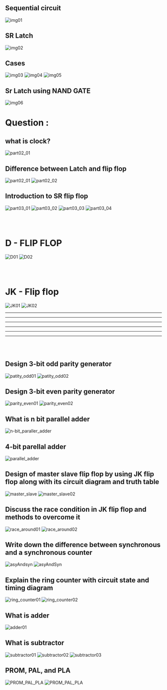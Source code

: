 ## Sequential circuit
![img01](./assets/img01.jpg)
## SR Latch
![img02](./assets/img02.jpg)
## Cases
![img03](./assets/img03.jpg)
![img04](./assets/img04.jpg)
![img05](./assets/img05.jpg)
## Sr Latch using NAND GATE
![img06](./assets/img06.jpg)


# Question : 
## what is clock?
![part02_01](./assets/clock.jpg)

## Difference between Latch and flip flop
![part02_01](./assets/part02_01.jpg)
![part02_02](./assets/part02_02.jpg)

## Introduction to SR flip flop
![part03_01](./assets/part03_01.jpg)
![part03_02](./assets/part03_02.jpg)
![part03_03](./assets/part03_03.jpg)
![part03_04](./assets/part03_04.jpg)

<br><br>

# D - FLIP FLOP
![D01](./assets/D01.jpg)
![D02](./assets/D02.jpg)

<br><br>

# JK - Flip flop
![JK01](./assets/jk01.jpg)
![JK02](./assets/jk02.jpg)


<hr><hr><hr><hr><hr><hr>

<br><br>


## Design 3-bit odd parity generator
![patity_odd01](./assets/parity_odd01.jpg)
![patity_odd02](./assets/parity_odd02.jpg)

## Design 3-bit even parity generator
![parity_even01](./assets/parity_even01.jpg)
![parity_even02](./assets/parity_even02.jpg)

## What is n bit parallel adder
![n-bit_paraller_adder](./assets/n-bit%20parallel%20adder.jpg)

## 4-bit parellal adder
![parallel_adder](./assets/parralel_adder01.jpg)

## Design of master slave flip flop by using JK flip flop along with its circuit diagram and truth table
![master_slave](./assets/master_slave01.jpg)
![master_slave02](./assets/master_slave02.jpg)

## Discuss the race condition in JK flip flop and methods to overcome it
![race_around01](./assets/race_around01.jpg)
![race_around02](./assets/race_around02.jpg)

## Write down the difference between synchronous and a synchronous counter
![asyAndsyn](./assets/sysnchronousAndasynchronous01.jpg)
![asyAndSyn](./assets/sysnchronousAndasynchronous02.jpg)

## Explain the ring counter with circuit state and timing diagram
![ring_counter01](./assets/ring_counter01.jpg)
![ring_counter02](./assets/ring_counter02.jpg)

## What is adder
![adder01](./assets/adder01.jpg)

## What is subtractor
![subtractor01](./assets/subtractor01.jpg)
![subtractor02](./assets/subtractor02.jpg)
![subtractor03](./assets/subtractor03.jpg)


## PROM, PAL, and PLA
![PROM_PAL_PLA](./assets/PROM_PAL_PLA01.jpg)
![PROM_PAL_PLA](./assets/PROM_PAL_PLA02.jpg)

